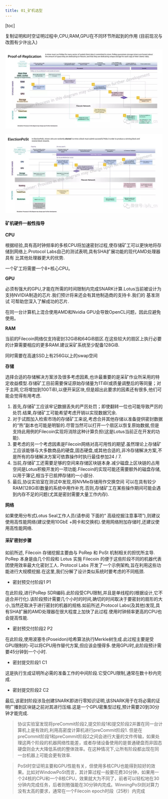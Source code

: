 ```yaml
---
title: 01_矿机选型
---
```


[toc]

复制证明和时空证明过程中,CPU,RAM,GPU在不同环节所起到的作用 (目前现况与改图有少许出入)

![Proof-of-Replication](https://raw.githubusercontent.com/OliverRen/olili_blog_img/master/矿机选型/2020112/1604311149191.png)

![Proof-of-SpaceTime](https://raw.githubusercontent.com/OliverRen/olili_blog_img/master/矿机选型/2020112/1604311142027.png)

#### 矿机硬件一般性指导

**CPU**

根据经验,具有高时钟频率的多核CPU将加速密封过程,使存储矿工可以更快地将存储到网络上.Protocol Labs自己的测试表明,具有SHA扩展功能的现代AMD处理器具有 比其他处理器更大的优势.

一个矿工将需要一个8+核心CPU。

**GPU**
	
必须有强大的GPU,才能在所需的时间限制内完成SNARK计算.Lotus当前被设计为支持NVIDIA制造的芯片.我们预计将来还会有其他制造商的支持卡.我们的 基准测试 可帮助您深入了解成功的芯片.
	
在同一台计算机上混合使用AMD和Nvidia GPU会导致OpenCL问题，因此应避免使用。
	
**RAM**

当前的Filecoin网络仅支持密封32GiB和64GiB扇区.在这些较大的扇区上执行必要的计算需要相应的更多RAM.建议采矿系统至少配备128GiB.

同时需要在高速SSD上有256G以上的swap空间

**存储**

选择合适的存储解决方案涉及很多考虑因素,也许最重要的是采矿作业所采用的特定收益模型.存储矿工目前需要保证原始存储量为1TiB(或质量调整后的等同量；对于主网,它将增加到100TiB),以便开采区块,但是超出此要求的因素还有很多,他们可能会觉得有用考虑.

1. 首先,存储矿工应该牢记数据丢失的严厉处罚；即使翻转一位也可能导致严厉的处罚.结果,存储矿工可能希望考虑开销以实现数据冗余.
2. 对于试图加入检索市场的存储矿工来说,考虑合并其他存储以准备提供密封数据的“热”副本也可能是明智的.尽管当然可以打开一个扇区以恢复原始数据,但是支持此用例的Filecoin实现将消除这种计算负担(这是Lotus当前正在开发的功能).
3. 要考虑的另一个考虑因素是Filecoin网络对高可用性的期望.虽然理论上存储矿工应该能够与大多数商品的硬盘,固态硬盘,或其他合适的,非冷存储解决方案,不是所有的存储解决方案可依靠操作时执行最佳参加24 / 7.
4. 当前,存储矿工还需要足够的空间来存储区块链本身.减少磁盘上区块链的占用空间是Lotus积极开发的一项功能.Filecoin的实现可能还需要额外的磁盘存储,以用于簿记,相当于已抵押存储的一小部分.
5. 最后,协议实验室在测试中发现,将NVMe存储用作交换空间 可以在具有较少RAM(128GiB)数量的系统中用作补充.否则,存储矿工在某些操作期间可能会遇到内存不足的问题(尤其是密封需要大量工作内存).

**网络**

如果使用分布式Lotus Seal工作人员(请参阅 下面的“ 高级挖掘注意事项”),则建议使用高性能网络(建议使用10GbE +网卡和交换机).使用网络附加存储时,还建议使用高性能网络.

#### 采矿密封步骤

如前所述, Filecoin 存储挖掘主要由与 PoRep 和 PoSt 机制相关的担忧所主导. PoRep 本身是由几个阶段和 Lotus 实施 Filecoin 的便于这些阶段不同的机器代表团使用效率最大化密封工人. Protocol Labs 开发了一个示例架构,旨在利用这些功能进行大规模挖掘.在这里,我们分解了设计类似系统时要考虑的不同瓶颈.

- 密封预交付阶段1 P1

在此阶段,进行PoRep SDR编码.此阶段受CPU限制,并且是单线程的(根据设计,它不适合并行化).该阶段预计需要几个小时的时间,确切的时间取决于要密封的扇形的大小,当然还取决于进行密封的机器的规格.如前所述,Protocol Labs(及其他)发现,具有SHA扩展的AMD处理器在很大程度上加快了此过程.使用时钟频率更高的CPU也会提高性能.

- 密封预交付阶段2 P2

在此阶段,使用波塞冬(Poseidon)哈希算法执行Merkle树生成.此过程主要是受GPU限制的-可以将CPU用作替代方案,但应该会慢得多.使用GPU时,此阶段预计需要45分钟到一个小时.

- 密封提交阶段1 C1

这是执行生成证明所必需的准备工作的中间阶段.它受CPU限制,通常在数十秒内完成.

- 密封提交阶段2 C2

最后,该密封阶段涉及创建SNARK即进行零知识证明,该SNARK用于在将必需的证明广播到区块链之前对其进行压缩.这是一个GPU密集型过程,预计需要20到30分钟才能完成.

> 协议实验室发现将preCommit阶段2,提交阶段1和提交阶段2并置在同一台计算机上是有效的,利用高密度计算机进行preCommit阶段1.
但是在preCommit阶段1和preCommit阶段2之间会进行大量的文件传输，如果处理这两个阶段的机器网络性能差，或者存储设备使用的是普通硬盘而非固态硬盘则会大大降低系统的整体效率。在这种情况下,让所有阶段都出现在同一台机器上可能会更有效率.

> PoSt时空证明主要和GPU性能有关，但使用多核CPU也能得到较好的效果。比如对WindowPoSt而言，其计算过程一般要花费30分钟，如果用一个24核的CPU和一个8核CPU，效果就大为不同了，前者可以轻松地在30分钟内完成任务，后者则勉强能在30分钟内完成。WinningPoSt则对算力没有太高的要求，通常在一个Filecoin epoch时段（25秒）内完成
